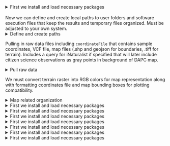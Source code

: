 <details>
<summary>First we install and load necessary packages</summary>
<br>
          
```r
install.packages("stringr")
install.packages("smartsnp")
install.packages("adegenet")
install.packages("ggnewscale")
install.packages("zoo")
install.packages("dplyr")
install.packages("tidyr")
install.packages("tidyverse")
install.packages("plotly")
install.packages("stats")
install.packages("pheatmap")
install.packages("ape")
install.packages("vegan")
install.packages("reshape2")
install.packages("cowplot")
install.packages("vcfR")
install.packages("ape")
install.packages("phangorn")
install.packages("ggtree")
install.packages("data.table")
install.packages("readxl")
install.packages("maps")
install.packages("sf")
install.packages("geojsonio")
install.packages("randomcoloR")
install.packages("gtools")
install.packages("rmarkdown")
install.packages("gtable")
install.packages("qpdf")
install.packages("scatterpie")
install.packages("remotes")
install.packages("scales")
install.packages('igraph', dependencies = TRUE)
install.packages('phytools')
install.packages('rnaturalearth')
remotes::install_github("liamrevell/phytools")
install.packages("devtools")
install_github("bbanbury/phrynomics") #For SNAPPER
devtools::install_github("TheWangLab/algatr")
install.packages("viridisLite")
devtools::install_github("TheWangLab/algatr")
install.packages("raster")
install.packages("geodata")
install.packages("rinat")
install.packages("Rcpp")
install.packages("terra")
install.packages("Biostrings")
install.packages("PipeMaster")
install.packages("phylotools")
install.packages("pdftools")
install.packages("magick")
system("brew install gdal")
install.packages("terra", type = "source", configure.args = "--with-proj-lib=$(brew --prefix)/lib/")
library(Biostrings)
library(PipeMaster)
devtools::install_github("DevonDeRaad/SNPfiltR")
install.packages("ggtree")
install.packages("rlang")
install.packages("patchwork")
if (!require("BiocManager", quietly = TRUE))
 install.packages("BiocManager")
BiocManager::install("ggtree")

library(ggtree)
library(patchwork)  
library(scales)  
library(rinat)
library(SNPfiltR)
library(phylotools)
library(geodata)
library(Rcpp)
library(terra)
library(raster)
library(algatr)
library(viridisLite)
library(devtools)
library(rnaturalearth)
library(phrynomics)
library(phytools)
library(ggnewscale)
library(remotes)
library(scatterpie)
library(qpdf)
library(gtable)
library(tidyverse)
library(gtools)
library(randomcoloR)
library(geojsonio)
library(sf)
library(maps)
library(data.table)
library(phangorn)
library(vcfR)
library(cowplot)
library(vegan)
library(ape)
library(pheatmap)
library(stats)
library(tidyr)
library(plotly)
library(dplyr)
library(zoo)
library(adegenet) # If error then redo install.packages and say no instead of yes
library(rlang) # If error then redo install.packages and say no instead of yes
library(smartsnp)
library(stringr)
library(gridExtra)
library(grid)
library(reshape2)
library(readxl)
library(pdftools)
library(magick)
```
</details>


<br>
Now we can define and create local paths to user folders and software execution files that keep the results and temporary files organized. Must be adjusted to your own system.
<details>
<summary>Define and create paths</summary>
<br>
          
```r

################################# USER INPUTS  #################################
# Main folders. Should end with a "/"
mainFolder="CladoScope/"
userPath = "/Users/adamaslam/"
folderPath=paste0(userPath, "Desktop/", mainFolder)
# If using cluster then this is relevant for some analyses that make files that reference other file locations
clusterFolderPath="/home/aaslam/" 
################################################################################

# Subfolders. Should end with a "/"
VCFPath="VCFs/"
TrawPath="Traw/"
PHYPath="PHYs/"
bedPath="Bed/"
admixturePath="Admixture/"
IQTreePath="Tree/"
ThreeDPath="3DPlots/"
pdfPath="OutputPDFs/"
nexusPath="Nexus/"
bppPath="BPP/"
testPath="Test/"
SVDQPath="SVDQ/"
binaryNexusPath="BinaryNexus/"
isolationPath="Isolation/"
gadmaPath="Gadma/"
DsuitePath="Dsuite/"
rawPath="Raw/"
tablePath="Tables/"
SoftwarePath="Software/"

# Software paths
phylipCoversionFolderPath=paste0(folderPath,SoftwarePath,"vcf2phylip-master")
pythonPath = "/opt/anaconda3/envs/tf/bin/python"
bppSWPathMac = "/Users/adamaslam/bpp-4.8.2-macos-aarch64/bin/bpp"
bppSWPathLinux = "bpp-4.8.2-linux-x86_64/bin/bpp"
gadmaSWPath = "/opt/anaconda3/bin/gadma"
gadmaClusterSWPath = "/home/aaslam/miniconda3/bin/gadma"
admixtureSWFolderPath=paste0(folderPath,SoftwarePath,"admixture_macosx-1.3.0/")
IQTreeSWPath="/opt/homebrew/bin/iqtree2"
easySFSPath="/Users/adamaslam/easySFS/easySFS.py"
DSuiteFBranchSWPath = "/Users/adamaslam/Dsuite/utils/dtools.py"
DtriosSWPath = "/Users/adamaslam/Dsuite/Build/Dsuite"

# Unfiltered raw VCF file name (e.g. ipyrad output)
rawFile="DeNovo.vcf"
rawString=str_sub(rawFile,end=-5)


knitr::opts_knit$set(root.dir = folderPath)


# Only run this at the very beginning of all analyses so results aren't deleted
# Commented out by default to avoid accidental deletion

# dir.create(file.path(folderPath), showWarnings = FALSE)
#
# dir.create(file.path(paste0(folderPath,VCFPath)), showWarnings = FALSE)
# dir.create(file.path(paste0(folderPath,TrawPath)), showWarnings = FALSE)
# dir.create(file.path(paste0(folderPath,PHYPath)), showWarnings = FALSE)
# dir.create(file.path(paste0(folderPath,bedPath)), showWarnings = FALSE)
# dir.create(file.path(paste0(folderPath,admixturePath)), showWarnings = FALSE)
# dir.create(file.path(paste0(folderPath,IQTreePath)), showWarnings = FALSE)
# dir.create(file.path(paste0(folderPath,ThreeDPath)), showWarnings = FALSE)
# dir.create(file.path(paste0(folderPath,pdfPath)), showWarnings = FALSE)
# dir.create(file.path(paste0(folderPath,nexusPath)), showWarnings = FALSE)
# dir.create(file.path(paste0(folderPath,bppPath)), showWarnings = FALSE)
# dir.create(file.path(paste0(folderPath,testPath)), showWarnings = FALSE)
# dir.create(file.path(paste0(folderPath,binaryNexusPath)), showWarnings = FALSE)
# dir.create(file.path(paste0(folderPath,isolationPath)), showWarnings = FALSE)
# dir.create(file.path(paste0(folderPath,gadmaPath)), showWarnings = FALSE)
# dir.create(file.path(paste0(folderPath,DsuitePath)), showWarnings = FALSE)
# dir.create(file.path(paste0(folderPath,rawPath)), showWarnings = FALSE)
# dir.create(file.path(paste0(folderPath,tablePath)), showWarnings = FALSE)
# dir.create(file.path(paste0(folderPath,SVDQPath)), showWarnings = FALSE)

# Create nested folders in pdfPath and admixturePath
# dir.create(file.path(paste0(folderPath,pdfPath,"FilterSelectionPlots")), showWarnings = FALSE)
# dir.create(file.path(paste0(folderPath,pdfPath,"FilterSelectionHeatmaps")), showWarnings = FALSE)
# dir.create(file.path(paste0(folderPath,pdfPath,"Trees")), showWarnings = FALSE)
# dir.create(file.path(paste0(folderPath,pdfPath,"AdmixtureBarPlots")), showWarnings = FALSE)
# dir.create(file.path(paste0(folderPath,pdfPath,"AdmixturePieMaps")), showWarnings = FALSE)
# dir.create(file.path(paste0(folderPath,pdfPath, isolationPath)), showWarnings = FALSE)
# dir.create(file.path(paste0(folderPath,pdfPath, gadmaPath)), showWarnings = FALSE)
# dir.create(file.path(paste0(folderPath,pdfPath,"Tables/")), showWarnings = FALSE)

# dir.create(file.path(paste0(folderPath,admixturePath,"CVErrors")), showWarnings = FALSE)
```
</details>



Pulling in raw data files including `coordinateFile` that contains sample coordinates, VCF file, map files (.shp and geojson for boundaries, .tiff for terrain). Includes a query for iNaturalist if specified that will later include citizen science observations as gray points in background of DAPC map.
<details>
<summary>Pull raw data</summary>
<br>
          
```r

################################# USER INPUTS  #################################
# Maximum allowable tolerance on GPS position for iNaturalist query
maxGPSAccuracyInat = 30000
iNatQuery = "Hypsiglena"
################################################################################

coordinateFile="Updated_Specimen_data_sheet_11272023.xlsx"
coordinatePath=paste0(folderPath,rawPath,coordinateFile)

vcfAll=read.vcfR(paste0(folderPath,rawPath,rawFile))
vcfSamples=colnames(vcfAll@gt)[-1]


# Maps. shp files corresponding shx file in same folder for sf_read
MexicoMap = paste0(folderPath,rawPath,"states.geojson")
terrainMapPath = paste0(folderPath, rawPath, "NE2_HR_LC_SR_W.tif")
internalBordersMapPath = paste0(folderPath, rawPath, "ne_10m_admin_1_states_provinces_lines.shp") # Need corresponding shx file in same folder for sf_read 
countryBordersMapPath = paste0(folderPath, rawPath, "ne_10m_admin_0_map_subunits.shp") # Need corresponding shx file in same folder for sf_read 


# Search iNaturalist for Hypsiglena observations (only if it hasn't been done yet. very time inefficient)
inatCoordsFile = paste0(folderPath, rawPath, "inatCoords.csv")

if (!file.exists(inatCoordsFile)) {
  inatData = get_inat_obs(query= iNatQuery, maxresults = 10000)
  inatCoords = inatData[inatData$public_positional_accuracy < maxGPSAccuracyInat, c("latitude", "longitude")]
  inatCoords = na.omit(inatCoords)
  write.csv(inatCoords, file=paste0(folderPath, rawPath, "inatCoords.csv"), row.names=FALSE)
}
inatCoords = read.csv(inatCoordsFile)


```
</details>



We must convert terrain raster into RGB colors for map representation along with formatting coordinates file and map bounding boxes for plotting compatibility.
<details>
<summary>Map related organization</summary>
<br>

################################# USER INPUTS  #################################
# Change colnames and create df
coordinates=read_excel(coordinatePath)
names(coordinates)[names(coordinates) == 'Name_In_Seq_files']='ID' 
names(coordinates)[names(coordinates) == 'Lat']='Latitude' 
names(coordinates)[names(coordinates) == 'Long']='Longitude' 
coordinates=coordinates[,c('ID','Latitude','Longitude')]
coordinates=as.data.frame(coordinates)

# Estimating coordinates of outgroups from LSU museum specimen notes. Vague description on HWY 200 some # of km E of Guererro/Michoacan line. 
# Coordinates below likely within 5km radius
coordinates$Latitude[coordinates$ID == "LSUMZ_39534_Pseudoleptodeira_latifasciata"] = 18.02
coordinates$Longitude[coordinates$ID == "LSUMZ_39534_Pseudoleptodeira_latifasciata"] = -102.18
coordinates$Latitude[coordinates$ID=="LSUMZ_39571_latifasciata_latifasciata"]=17.99
coordinates$Longitude[coordinates$ID=="LSUMZ_39571_latifasciata_latifasciata"]=-102.15

# Change IDs to match VCF File IDs
coordinates$ID[coordinates$ID=="UTAR_52345_chlorophaea_chlorophaea"]="UTAR_52345F_chlorophaea_chlorophaea"
coordinates$ID[coordinates$ID=="UTAR_52350_jani_texana"]="UTAR_52350F_jani_texana"


# Define bounds for terrain map, with degrees of buffer in each direction
mapBoundsBuffer = 1.2

# If plotting is an issue due to map size, scale down (1 = no scaling)
downsampleTerrainMapFactor = 1

################################################################################

terrainMapBounds = c(min(coordinates$Longitude) - mapBoundsBuffer, max(coordinates$Longitude) + mapBoundsBuffer, min(coordinates$Latitude) - mapBoundsBuffer, max(coordinates$Latitude) + mapBoundsBuffer)  

terrainRaster = rast(terrainMapPath)
terrainRaster = crop(terrainRaster, terrainMapBounds)

if(downsampleTerrainMapFactor > 1){
  terrainRaster = aggregate(terrainRaster, fact = downsampleTerrainMapFactor, fun = mean) 
}

terrainDF = as.data.frame(terrainRaster, xy = TRUE)
colnames(terrainDF) = c("Longitude", "Latitude", "R", "G", "B")

# Convert RGB (0-255) to color. This map uses RGB columns that we convert to color here.
terrainDF$Color = rgb(terrainDF$R / 255, terrainDF$G / 255, terrainDF$B / 255)

# Now read in borders and crop. Internal are states/provinces
internalBordersMap = read_sf(internalBordersMapPath)
internalBordersBbox = st_bbox(c(xmin = terrainMapBounds[1], xmax = terrainMapBounds[2], 
                  ymin = terrainMapBounds[3], ymax = terrainMapBounds[4]), 
                crs = st_crs(internalBordersMap))  

internalBordersMap = st_crop(internalBordersMap, internalBordersBbox)  


countryBordersMap = read_sf(countryBordersMapPath)
countryBordersBbox = st_bbox(c(xmin = terrainMapBounds[1], xmax = terrainMapBounds[2], 
                  ymin = terrainMapBounds[3], ymax = terrainMapBounds[4]), 
                crs = st_crs(countryBordersMap))  

countryBordersMap = st_crop(countryBordersMap, countryBordersBbox)  

```r


```
</details>





<details>
<summary>First we install and load necessary packages</summary>
<br>
          
```r


```
</details>





<details>
<summary>First we install and load necessary packages</summary>
<br>
          
```r


```
</details>





<details>
<summary>First we install and load necessary packages</summary>
<br>
          
```r


```
</details>





<details>
<summary>First we install and load necessary packages</summary>
<br>
          
```r


```
</details>





<details>
<summary>First we install and load necessary packages</summary>
<br>
          
```r


```
</details>





<details>
<summary>First we install and load necessary packages</summary>
<br>
          
```r


```
</details>





<details>
<summary>First we install and load necessary packages</summary>
<br>
          
```r


```
</details>













